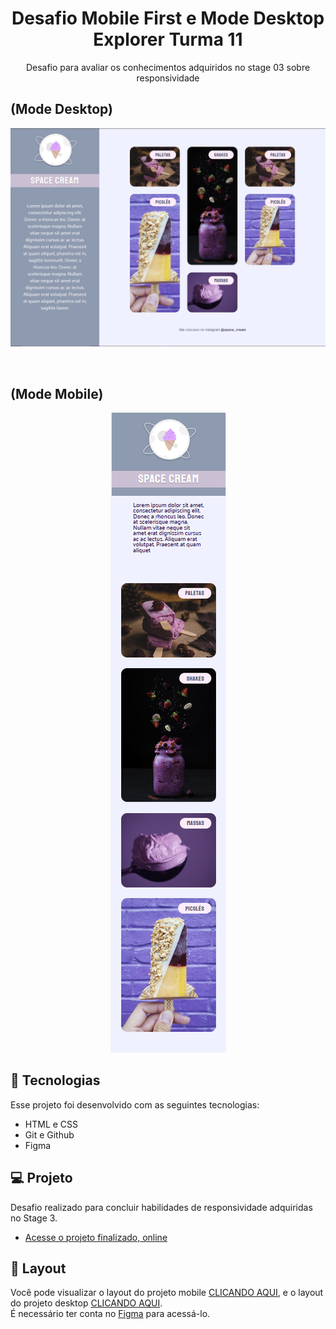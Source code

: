 
<h1 align="center"> Desafio Mobile First e Mode Desktop Explorer Turma 11 </h1>
<p align="center"> Desafio para avaliar os conhecimentos adquiridos no stage 03 sobre responsividade</p>


## (Mode Desktop)
<p align="center">
  <img alt="License" src="https://github.com/DevMaroto/Desafio-Mobile-First-Explorer-Turma-11/blob/Main/img/spacecreamdesktop.png"/>
</p>

<br>

## (Mode Mobile)

<p align="center">
    <img alt="License" src="https://github.com/DevMaroto/Desafio-Mobile-First-Explorer-Turma-11/blob/Main/img/spacecream.png"/>
</p>


## 🚀 Tecnologias

Esse projeto foi desenvolvido com as seguintes tecnologias:

- HTML e CSS
- Git e Github
- Figma

## 💻 Projeto

Desafio realizado para concluir habilidades de responsividade adquiridas no Stage 3.

- [Acesse o projeto finalizado, online](https://devmaroto.github.io/Desafio-Mobile-First-Explorer-Turma-11/)

## 🔖 Layout

Você pode visualizar o layout do projeto mobile [CLICANDO AQUI](https://www.figma.com/file/DKHmTq8WzZgN4atIXLCCxK/Stage-03---Mobile-First-(Copy)?type=design&node-id=0-1&t=0TEWB5Nrl8cMYQxG-0),
e o layout do projeto desktop [CLICANDO AQUI](https://www.figma.com/file/IF8DW43tNGUGvHwetnRofK/Stage-03---Grid-com-anima%C3%A7%C3%B5es-(Copy)?type=design&node-id=0-1&t=8354CTZum8fBeqiT-0).
<br>
É necessário ter conta no [Figma](https://figma.com) para acessá-lo.
